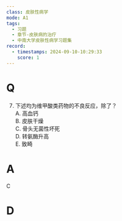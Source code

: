 ```yaml
---
class: 皮肤性病学
mode: A1
tags:
  - 习题
  - 章节-皮肤病的治疗
  - 中南大学皮肤性病学习题集
record:
  - timestamps: 2024-09-10-10:29:33
    score: 1
---
```


# Q
7. 下述均为维甲酸类药物的不良反应，除了？  
A. 高血钙  
B. 皮肤干燥  
C. 骨头无菌性坏死  
D. 转氨酶升高  
E. 致畸  
# A
C
# D
